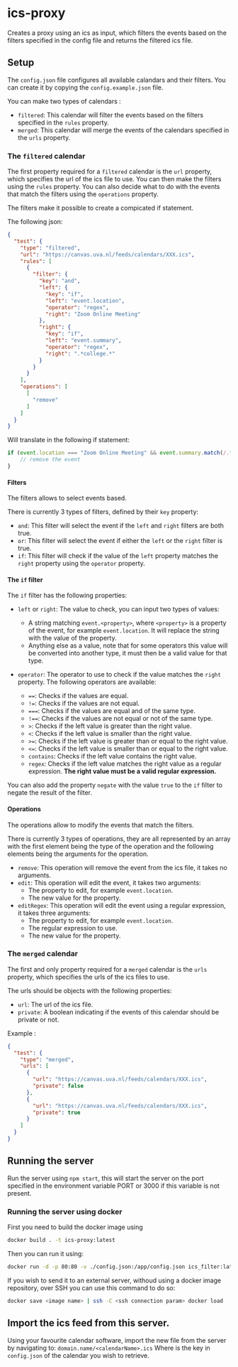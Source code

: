 # ics-proxy

Creates a proxy using an ics as input, which filters the events based on the filters specified in the config file and
returns the filtered ics file.

## Setup

The `config.json` file configures all available calandars and their filters.
You can create it by copying the `config.example.json` file.

You can make two types of calendars :

- `filtered`: This calendar will filter the events based on the filters specified in the `rules` property.
- `merged`: This calendar will merge the events of the calendars specified in the `urls` property.

### The `filtered` calendar

The first property required for a `filtered` calendar is the `url` property, which specifies the url of the ics file to
use.
You can then make the filters using the `rules` property.
You can also decide what to do with the events that match the filters using the `operations` property.

The filters make it possible to create a compicated if statement.

The following json:

```json
{
  "test": {
    "type": "filtered",
    "url": "https://canvas.uva.nl/feeds/calendars/XXX.ics",
    "rules": [
      {
        "filter": {
          "key": "and",
          "left": {
            "key": "if",
            "left": "event.location",
            "operator": "regex",
            "right": "Zoom Online Meeting"
          },
          "right": {
            "key": "if",
            "left": "event.summary",
            "operator": "regex",
            "right": ".*college.*"
          }
        }
      }
    ],
    "operations": [
      [
        "remove"
      ]
    ]
  }
}
```

Will translate in the following if statement:

```javascript
if (event.location === "Zoom Online Meeting" && event.summary.match(/.*college.*/)) {
    // remove the event
}
```

#### Filters

The filters allows to select events based.

There is currently 3 types of filters, defined by their `key` property:

- `and`: This filter will select the event if the `left` and `right` filters are both true.
- `or`: This filter will select the event if either the `left` or the `right` filter is true.
- `if`: This filter will check if the value of the `left` property matches the `right` property using the `operator`
  property.

#### The `if` filter

The `if` filter has the following properties:

- `left` or `right`: The value to check, you can input two types of values:
    - A string matching `event.<property>`, where `<property>` is a property of the event, for example `event.location`.
      It will replace the string with the value of the property.
    - Anything else as a value, note that for some operators this value will be converted into another type, it must
      then be a valid value for that type.

- `operator`: The operator to use to check if the value matches the `right` property. The following operators are
  available:
    - `==`: Checks if the values are equal.
    - `!=`: Checks if the values are not equal.
    - `===`: Checks if the values are equal and of the same type.
    - `!==`: Checks if the values are not equal or not of the same type.
    - `>`: Checks if the left value is greater than the right value.
    - `<`: Checks if the left value is smaller than the right value.
    - `>=`: Checks if the left value is greater than or equal to the right value.
    - `<=`: Checks if the left value is smaller than or equal to the right value.
    - `contains`: Checks if the left value contains the right value.
    - `regex`: Checks if the left value matches the right value as a regular expression. **The right value must be a
      valid regular expression.**

You can also add the property `negate` with the value `true` to the `if` filter to negate the result of the filter.

#### Operations

The operations allow to modify the events that match the filters.

There is currently 3 types of operations, they are all represented by an array with the first element being the type of
the operation and the following elements being the arguments for the operation.

- `remove`: This operation will remove the event from the ics file, it takes no arguments.
- `edit`: This operation will edit the event, it takes two arguments:
    - The property to edit, for example `event.location`.
    - The new value for the property.
- `editRegex`: This operation will edit the event using a regular expression, it takes three arguments:
    - The property to edit, for example `event.location`.
    - The regular expression to use.
    - The new value for the property.

### The `merged` calendar

The first and only property required for a `merged` calendar is the `urls` property, which specifies the urls of the ics
files to use.

The urls should be objects with the following properties:

- `url`: The url of the ics file.
- `private`: A boolean indicating if the events of this calendar should be private or not.

Example :

```json
{
  "test": {
    "type": "merged",
    "urls": [
      {
        "url": "https://canvas.uva.nl/feeds/calendars/XXX.ics",
        "private": false
      },
      {
        "url": "https://canvas.uva.nl/feeds/calendars/XXX.ics",
        "private": true
      }
    ]
  }
}
```

## Running the server

Run the server using `npm start`, this will start the server on the port specified in the environment variable PORT or
3000 if this variable is not present.

### Running the server using docker

First you need to build the docker image using

```bash
docker build . -t ics-proxy:latest
```

Then you can run it using:

```bash
docker run -d -p 80:80 -v ./config.json:/app/config.json ics_filter:latest
```

If you wish to send it to an external server, withoud using a docker image repository, over SSH you can use this command
to do so:

```bash
docker save <image name> | ssh -C <ssh connection param> docker load
```

## Import the ics feed from this server.

Using your favourite calendar software, import the new file from the server by navigating to:
`domain.name/<calendarName>.ics`
Where <calendarName> is the key in `config.json` of the calendar you wish to retrieve.
